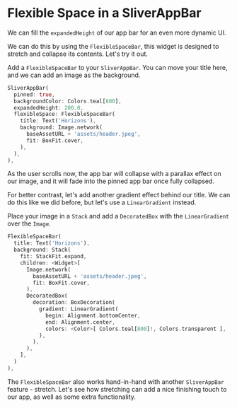 # Flexible Space in a SliverAppBar

We can fill the `expandedHeight` of our app bar for an even more dynamic
UI.

We can do this by using the `FlexibleSpaceBar`, this widget is designed
to stretch and collapse its contents. Let's try it out.

Add a `FlexibleSpaceBar` to your `SliverAppBar`. You can move your title
here, and we can add an image as the background.

```dart
SliverAppBar(
  pinned: true,
  backgroundColor: Colors.teal[800],
  expandedHeight: 200.0,
  flexibleSpace: FlexibleSpaceBar(
    title: Text('Horizons'),
    background: Image.network(
      baseAssetURL + 'assets/header.jpeg',
      fit: BoxFit.cover,
    ),
  ),
),
```

As the user scrolls now, the app bar will collapse with a parallax
effect on our image, and it will fade into the pinned app bar once
fully collapsed.

For better contrast, let's add another gradient effect behind our
title. We can do this like we did before, but let's use a
`LinearGradient` instead.

Place your image in a `Stack` and add a `DecoratedBox` with the
`LinearGradient` over the `Image`.

```dart
FlexibleSpaceBar(
  title: Text('Horizons'),
  background: Stack(
    fit: StackFit.expand,
    children: <Widget>[
      Image.network(
        baseAssetURL + 'assets/header.jpeg',
        fit: BoxFit.cover,
      ),
      DecoratedBox(
        decoration: BoxDecoration(
          gradient: LinearGradient(
            begin: Alignment.bottomCenter,
            end: Alignment.center,
            colors: <Color>[ Colors.teal[800]!, Colors.transparent ],
          ),
        ),
      ),
    ],
  )
),
```

The `FlexibleSpaceBar` also works hand-in-hand with another
`SliverAppBar` feature - stretch. Let's see how stretching can add
a nice finishing touch to our app, as well as some extra functionality.